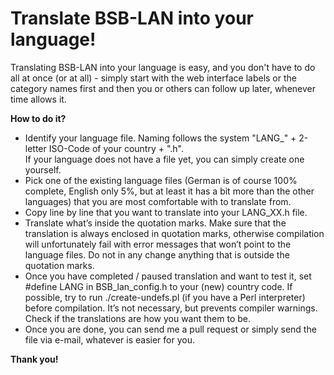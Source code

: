 # Translate BSB-LAN into your language! #

Translating BSB-LAN into your language is easy, and you don't have to do all at once (or at all) - simply start with the web interface labels or the category names first and then you or others can follow up later, whenever time allows it.

**How to do it?**
- Identify your language file. Naming follows the system "LANG_" + 2-letter ISO-Code of your country + ".h".  
If your language does not have a file yet, you can simply create one yourself. 
- Pick one of the existing language files (German is of course 100% complete, English only 5%, but at least it has a bit more than the other languages) that you are most comfortable with to translate from.
- Copy line by line that you want to translate into your LANG_XX.h file.
- Translate what’s inside the quotation marks. Make sure that the translation is always enclosed in quotation marks, otherwise compilation will unfortunately fail with error messages that won’t point to the language files. Do not in any change anything that is outside the quotation marks.
- Once you have completed / paused translation and want to test it, set #define LANG in BSB_lan_config.h to your (new) country
code. If possible, try to run ./create-undefs.pl (if you have a Perl interpreter) before compilation. It’s not necessary, but prevents compiler warnings. Check if the translations are how you want them to be.
- Once you are done, you can send me a pull request or simply send the file via e-mail, whatever is easier for you.
      
    
**Thank you!**
  
